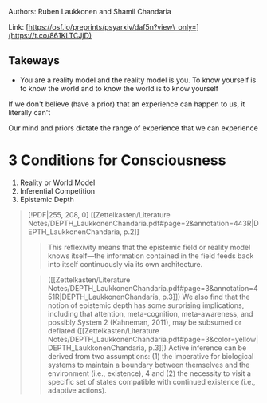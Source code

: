 Authors: Ruben Laukkonen and Shamil Chandaria

Link: [https://osf.io/preprints/psyarxiv/daf5n?view\_only=](https://t.co/861KLTCJjD)

## Takeways
- You are a reality model and the reality model is you. To know yourself is to know the world and to know the world is to know yourself

If we don't believe (have a prior) that an experience can happen to us, it literally can't

Our mind and priors dictate the range of experience that we can experience

# 3 Conditions for Consciousness

1. Reality or World Model
2. Inferential Competition
3. Epistemic Depth

> [!PDF|255, 208, 0] [[Zettelkasten/Literature Notes/DEPTH_LaukkonenChandaria.pdf#page=2&annotation=443R|DEPTH_LaukkonenChandaria, p.2]]
> > This reflexivity means that the epistemic field or reality model knows itself—the information contained in the field feeds back into  itself continuously via its own architecture.
> 
>> ([[Zettelkasten/Literature Notes/DEPTH_LaukkonenChandaria.pdf#page=3&annotation=451R|DEPTH_LaukkonenChandaria, p.3]])
>  We also find that the notion of epistemic depth has some surprising implications, including that attention, meta-cognition, meta-awareness, and possibly System 2 (Kahneman, 2011), may be subsumed or deflated
> ([[Zettelkasten/Literature Notes/DEPTH_LaukkonenChandaria.pdf#page=3&color=yellow|DEPTH_LaukkonenChandaria, p.3]])
> Active inference can be derived from two assumptions: (1) the imperative for biological systems to maintain a boundary between themselves and the environment (i.e., existence), 4 and (2) the necessity to visit a specific set of states compatible with continued existence (i.e., adaptive actions).
